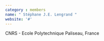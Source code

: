 ```yaml
---
category : members
name: " Stéphane J.E. Lengrand " 
website: '#'
---
```

CNRS - Ecole Polytechnique
Paliseau, France

